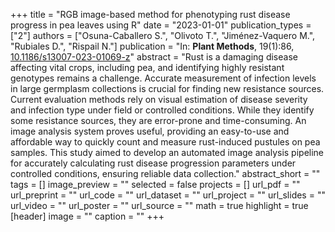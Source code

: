 +++
title = "RGB image-based method for phenotyping rust disease progress in pea leaves using R"
date = "2023-01-01"
publication_types = ["2"]
authors = ["Osuna-Caballero S.", "Olivoto T.", "Jiménez-Vaquero M.", "Rubiales D.", "Rispail N."]
publication = "In: **Plant Methods**, 19(1):86, [10.1186/s13007-023-01069-z](10.1186/s13007-023-01069-z)"
abstract = "Rust is a damaging disease affecting vital crops, including pea, and identifying highly resistant genotypes remains a challenge. Accurate measurement of infection levels in large germplasm collections is crucial for finding new resistance sources. Current evaluation methods rely on visual estimation of disease severity and infection type under field or controlled conditions. While they identify some resistance sources, they are error-prone and time-consuming. An image analysis system proves useful, providing an easy-to-use and affordable way to quickly count and measure rust-induced pustules on pea samples. This study aimed to develop an automated image analysis pipeline for accurately calculating rust disease progression parameters under controlled conditions, ensuring reliable data collection."
abstract_short = ""
tags = []
image_preview = ""
selected = false
projects = []
url_pdf = ""
url_preprint = ""
url_code = ""
url_dataset = ""
url_project = ""
url_slides = ""
url_video = ""
url_poster = ""
url_source = ""
math = true
highlight = true
[header]
image = ""
caption = ""
+++
